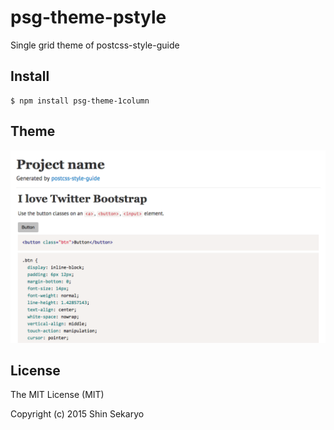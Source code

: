 # psg-theme-pstyle

Single grid theme of postcss-style-guide

## Install

```shell
$ npm install psg-theme-1column
```

## Theme

![Default style guide design](./style-theme.png)

## License

The MIT License (MIT)

Copyright (c) 2015 Shin Sekaryo
